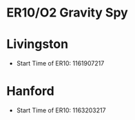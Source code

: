 # ER10/O2 Gravity Spy

# Livingston
* Start Time of ER10: 1161907217
# Hanford
* Start Time of ER10: 1163203217
